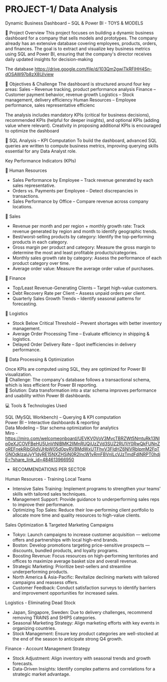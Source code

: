 # PROJECT-1/ Data Analysis
Dynamic Business Dashboard – SQL & Power BI - TOYS & MODELS

📌 Project Overview
This project focuses on building a dynamic business dashboard for a company that sells models and prototypes. The company already has an extensive database covering employees, products, orders, and finances. The goal is to extract and visualize key business metrics using SQL and Power BI, ensuring that the company's director receives daily updated insights for decision-making

The database https://drive.google.com/file/d/103Qm2gwiTkRFlHH4Sn-dOSAW97b8zX8U/view

🎯 Objectives & Challenge
The dashboard is structured around four key areas:
Sales – Revenue tracking, product performance analysis
Finance – Customer payment behavior, revenue growth
Logistics – Stock management, delivery efficiency
Human Resources – Employee performance, sales representative efficienc

The analysis includes mandatory KPIs (critical for business decisions), recommended KPIs (helpful for deeper insights), and optional KPIs (adding value where relevant). Creativity in proposing additional KPIs is encouraged to optimize the dashboard

🔎 SQL Analysis – KPI Computation
To build the dashboard, advanced SQL queries are written to compute business metrics, improving querying skills essential for any Data Analyst role.

Key Performance Indicators (KPIs)

📌 Human Resources

+ Sales Performance by Employee – Track revenue generated by each sales representative. <br>
+ Orders vs. Payments per Employee – Detect discrepancies in transactions. <br>
+ Sales Performance by Office – Compare revenue across company locations. <br>

📌 Sales

+ Revenue per month and per region + monthly growth rate: Track revenue generated by region and month to identify geographic trends. <br>
+ Best/worst-selling products by category: Identify the top-performing products in each category. <br>
+ Gross margin per product and category: Measure the gross margin to determine the most and least profitable products/categories. <br>
+ Monthly sales growth rate by category: Assess the performance of each product category over time. <br>
+ Average order value: Measure the average order value of purchases. <br>


📌 Finance

+  Top/Least Revenue-Generating Clients – Target high-value customers. <br>
+  Debt Recovery Rate per Client – Assess unpaid orders per client. <br>
+  Quarterly Sales Growth Trends – Identify seasonal patterns for forecasting. <br>

📌 Logistics

+ Stock Below Critical Threshold – Prevent shortages with better inventory management. <br>
+  Average Order Processing Time – Evaluate efficiency in shipping & logistics. <br>
+  Delayed Order Delivery Rate – Spot inefficiencies in delivery performance. <br>

🚀 Data Processing & Optimization

Once KPIs are computed using SQL, they are optimized for Power BI visualization. <br>
📌 Challenge: The company's database follows a transactional schema, which is less efficient for Power BI reporting. <br>
📌 Solution: Data transformation into a star schema improves performance and usability within Power BI dashboards. <br>

💻 Tools & Technologies Used

 SQL (MySQL Workbench) – Querying & KPI computation <br>
 Power BI – Interactive dashboards & reporting <br>
 Data Modeling – Star schema optimization for analytics <br>
 Miro - <br> https://miro.com/welcomeonboard/UEVKV0VoV3MvcTBRZWt5NmtuRk13Nlp0eXJCOVFBeHU5UnVtNlBMK2llMnRUQjUzZVd3SUZ2RU1jY0RwQkFUNnZoREFnekRibGlldVJHbW05d0pvRVBMdWxUTFhyV3FIdHZ6NlVRblpmM2FpTGNOdklzalJyY1dyRE15NXZHSjN0R2lncW1vRmFBVnlLcVJzTmdFdlNRPT0hdjE=?share_link_id=484613966950
 

+ RECOMMENDATIONS PER SECTOR

Human Resources - Training Local Teams
- Intensive Sales Training: Implement programs to strengthen your teams' skills with tailored sales techniques.
- Management Support: Provide guidance to underperforming sales reps to improve their performance.
- Optimizing Top Sales: Reduce their low-performing client portfolio to allocate more time and quality resources to high-value clients.

Sales Optimization & Targeted Marketing Campaigns
- Tokyo: Launch campaigns to increase customer acquisition — welcome offers and partnerships with local high-end brands.
- Boston: Develop promotions targeting price-sensitive prospects — discounts, bundled products, and loyalty programs.
- Boosting Revenue: Focus resources on high-performing territories and offices to maximize average basket size and overall revenue.
- Strategic Marketing: Prioritize best-sellers and streamline underperforming products.
- North America & Asia-Pacific: Revitalize declining markets with tailored campaigns and reassess offers.
- Customer Feedback: Conduct satisfaction surveys to identify barriers and improvement opportunities for increased sales.

Logistics - Eliminating Dead Stock
- Japan, Singapore, Sweden: Due to delivery challenges, recommend removing TRAINS and SHIPS categories.
- Seasonal Marketing Strategy: Align marketing efforts with key events in organizing countries.
- Stock Management: Ensure key product categories are well-stocked at the end of the season to anticipate strong Q4 growth.

Finance - Account Management Strategy
- Stock Adjustment: Align inventory with seasonal trends and growth forecasts.
- Data-Driven Insights: Identify complex patterns and correlations for a strategic market advantage.

